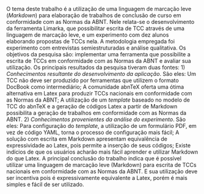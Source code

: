 <!-- -->

O tema deste trabalho é a utilização de uma linguagem de marcação leve (*Markdown*) para elaboração de trabalhos de conclusão de curso em conformidade com as Normas da ABNT. Nele relata-se o desenvolvimento da ferramenta Limarka, que possibilitar escrita de TCC através de uma linguagem de marcação leve, e um experimento com dez alunos elaborando propostas de TCCs nela. A metodologia empregada foi experimento com entrevistas semiestruturadas e análise qualitativa. Os objetivos da pesquisa são: implementar uma ferramenta que possibilite a escrita de TCCs em conformidade com as Normas da ABNT e avaliar sua utilização. Os principais resultados da pesquisa tiveram duas fontes: 1) *Conhecimentos resultante do desenvolvimento da aplicação*. São eles: Um TCC não deve ser produzido por ferramentas que utilizem o formato DocBook como intermediário; A comunidade abnTeX oferta uma ótima alternativa em Latex para produzir TCCs nacionais em conformidade com as Normas da ABNT; A utilização de um *template* baseado no modelo de TCC do abnTeX e a geração de códigos Latex a partir de Markdown possibilita a geração de trabalhos em conformidade com as Normas da ABNT. 2) *Conhecimentos provenientes da análise do experimento*. São eles: Para configuração do *template*, a utilização de um formulário PDF, em vez de código YAML, torna o processo de configuração mais fácil; A solução com escrita em Markdown apresentam equivalência de expressividade ao Latex, pois permite a inserção de seus códigos; Existe indícios de que os usuários acharão mais fácil aprender e utilizar Markdown do que Latex. A principal conclusão do trabalho indica que é possível utilizar uma linguagem de marcação leve (Markdown) para escrita de TCCs nacionais em conformidade com as Normas da ABNT. E sua utilização deve ser incentiva pois é expressivamente equivalente a Latex, porém é mais simples e fácil de ser utilizado.

